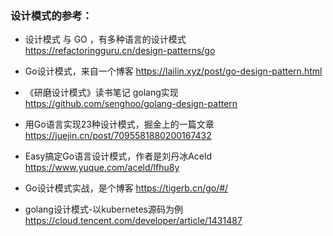 
### 设计模式的参考：

- 设计模式 与 GO ，有多种语言的设计模式
  https://refactoringguru.cn/design-patterns/go

- Go设计模式，来自一个博客
  https://lailin.xyz/post/go-design-pattern.html

- 《研磨设计模式》读书笔记 golang实现
  https://github.com/senghoo/golang-design-pattern

- 用Go语言实现23种设计模式，掘金上的一篇文章
  https://juejin.cn/post/7095581880200167432

- Easy搞定Go语言设计模式，作者是刘丹冰Aceld
  https://www.yuque.com/aceld/lfhu8y

- Go设计模式实战，是个博客
  https://tigerb.cn/go/#/

- golang设计模式-以kubernetes源码为例
  https://cloud.tencent.com/developer/article/1431487


